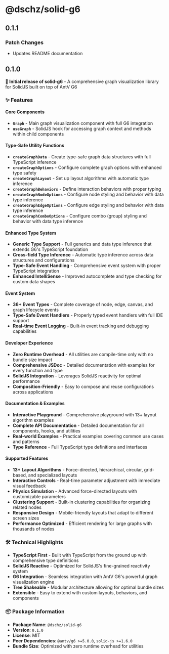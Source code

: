 # @dschz/solid-g6

## 0.1.1

### Patch Changes

- Updates README documentation

## 0.1.0

**🎉 Initial release of solid-g6** - A comprehensive graph visualization library for SolidJS built on top of AntV G6

### ✨ Features

#### Core Components

- **`Graph`** - Main graph visualization component with full G6 integration
- **`useGraph`** - SolidJS hook for accessing graph context and methods within child components

#### Type-Safe Utility Functions

- **`createGraphData`** - Create type-safe graph data structures with full TypeScript inference
- **`createGraphOptions`** - Configure complete graph options with enhanced type safety
- **`createGraphLayout`** - Set up layout algorithms with automatic type inference
- **`createGraphBehaviors`** - Define interaction behaviors with proper typing
- **`createGraphNodeOptions`** - Configure node styling and behavior with data type inference
- **`createGraphEdgeOptions`** - Configure edge styling and behavior with data type inference
- **`createGraphComboOptions`** - Configure combo (group) styling and behavior with data type inference

#### Enhanced Type System

- **Generic Type Support** - Full generics and data type inference that extends G6's TypeScript foundation
- **Cross-field Type Inference** - Automatic type inference across data structures and configurations
- **Type-Safe Event Handling** - Comprehensive event system with proper TypeScript integration
- **Enhanced IntelliSense** - Improved autocomplete and type checking for custom data shapes

#### Event System

- **36+ Event Types** - Complete coverage of node, edge, canvas, and graph lifecycle events
- **Type-Safe Event Handlers** - Properly typed event handlers with full IDE support
- **Real-time Event Logging** - Built-in event tracking and debugging capabilities

#### Developer Experience

- **Zero Runtime Overhead** - All utilities are compile-time only with no bundle size impact
- **Comprehensive JSDoc** - Detailed documentation with examples for every function and type
- **SolidJS Integration** - Leverages SolidJS reactivity for optimal performance
- **Composition-Friendly** - Easy to compose and reuse configurations across applications

#### Documentation & Examples

- **Interactive Playground** - Comprehensive playground with 13+ layout algorithm examples
- **Complete API Documentation** - Detailed documentation for all components, hooks, and utilities
- **Real-world Examples** - Practical examples covering common use cases and patterns
- **Type Reference** - Full TypeScript type definitions and interfaces

#### Supported Features

- **13+ Layout Algorithms** - Force-directed, hierarchical, circular, grid-based, and specialized layouts
- **Interactive Controls** - Real-time parameter adjustment with immediate visual feedback
- **Physics Simulation** - Advanced force-directed layouts with customizable parameters
- **Clustering Support** - Built-in clustering capabilities for organizing related nodes
- **Responsive Design** - Mobile-friendly layouts that adapt to different screen sizes
- **Performance Optimized** - Efficient rendering for large graphs with thousands of nodes

### 🛠️ Technical Highlights

- **TypeScript First** - Built with TypeScript from the ground up with comprehensive type definitions
- **SolidJS Reactive** - Optimized for SolidJS's fine-grained reactivity system
- **G6 Integration** - Seamless integration with AntV G6's powerful graph visualization engine
- **Tree Shakeable** - Modular architecture allowing for optimal bundle sizes
- **Extensible** - Easy to extend with custom layouts, behaviors, and components

### 📦 Package Information

- **Package Name**: `@dschz/solid-g6`
- **Version**: `0.1.0`
- **License**: MIT
- **Peer Dependencies**: `@antv/g6 >=5.0.0`, `solid-js >=1.6.0`
- **Bundle Size**: Optimized with zero runtime overhead for utilities

